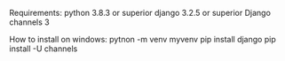 Requirements:
python 3.8.3 or superior 
django 3.2.5 or superior
Django channels 3


How to install on windows:
pytnon -m venv myvenv
pip install django
pip install -U channels
